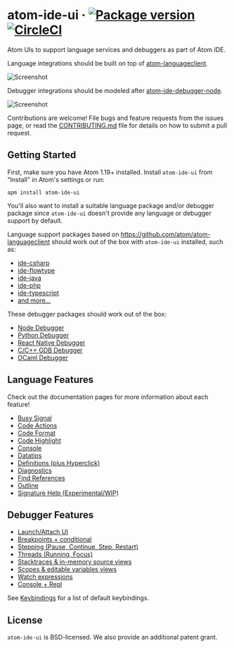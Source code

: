 # atom-ide-ui &middot; [![Package version](https://img.shields.io/apm/v/atom-ide-ui.svg)](https://atom.io/packages/atom-ide-ui) [![CircleCI](https://img.shields.io/circleci/project/github/facebook-atom/atom-ide-ui.svg)](https://circleci.com/gh/facebook-atom/atom-ide-ui)

Atom UIs to support language services and debuggers as part of Atom IDE.

Language integrations should be built on top of
[atom-languageclient](https://github.com/atom/atom-languageclient).

![Screenshot](https://raw.githubusercontent.com/facebook-atom/atom-ide-ui/master/docs/images/screenshot.png)

Debugger integrations should be modeled after [atom-ide-debugger-node](https://atom.io/packages/atom-ide-debugger-node).

![Screenshot](https://raw.githubusercontent.com/facebook-atom/atom-ide-ui/master/docs/images/debugger.png)

Contributions are welcome! File bugs and feature requests from the issues page,
or read the [CONTRIBUTING.md](https://github.com/facebook-atom/atom-ide-ui/blob/master/CONTRIBUTING.md)
file for details on how to submit a pull request.

## Getting Started

First, make sure you have Atom 1.19+ installed.
Install `atom-ide-ui` from "Install" in Atom's settings or run:

```
apm install atom-ide-ui
```

You'll also want to install a suitable language package and/or debugger package since `atom-ide-ui` doesn't provide any language or debugger support by default.

Language support packages based on https://github.com/atom/atom-languageclient should work out of the box with `atom-ide-ui` installed, such as:

* [ide-csharp](https://github.com/atom/ide-csharp)
* [ide-flowtype](https://github.com/flowtype/ide-flowtype)
* [ide-java](https://github.com/atom/ide-java)
* [ide-php](https://github.com/atom/ide-php)
* [ide-typescript](https://github.com/atom/ide-typescript)
* [and more...](https://github.com/atom/atom-languageclient/wiki/List-of-Atom-packages-using-Atom-LanguageClient)

These debugger packages should work out of the box:
* [Node Debugger](https://atom.io/packages/atom-ide-debugger-node)
* [Python Debugger](https://atom.io/packages/atom-ide-debugger-python)
* [React Native Debugger]( https://atom.io/packages/atom-ide-debugger-react-native)
* [C/C++ GDB Debugger]( https://atom.io/packages/atom-ide-debugger-native-gdb)
* [OCaml Debugger]( https://atom.io/packages/atom-ide-debugger-ocaml)

## Language Features

Check out the documentation pages for more information about each feature!

- [Busy Signal](https://github.com/facebook-atom/atom-ide-ui/blob/master/docs/busy-signal.md)
- [Code Actions](https://github.com/facebook-atom/atom-ide-ui/blob/master/docs/code-actions.md)
- [Code Format](https://github.com/facebook-atom/atom-ide-ui/blob/master/docs/code-format.md)
- [Code Highlight](https://github.com/facebook-atom/atom-ide-ui/blob/master/docs/code-highlight.md)
- [Console](https://github.com/facebook-atom/atom-ide-ui/blob/master/docs/console.md)
- [Datatips](https://github.com/facebook-atom/atom-ide-ui/blob/master/docs/datatips.md)
- [Definitions (plus Hyperclick)](https://github.com/facebook-atom/atom-ide-ui/blob/master/docs/definitions.md)
- [Diagnostics](https://github.com/facebook-atom/atom-ide-ui/blob/master/docs/diagnostics.md)
- [Find References](https://github.com/facebook-atom/atom-ide-ui/blob/master/docs/find-references.md)
- [Outline](https://github.com/facebook-atom/atom-ide-ui/blob/master/docs/outline-view.md)
- [Signature Help (Experimental/WIP)](https://github.com/facebook-atom/atom-ide-ui/blob/master/docs/signature-help.md)

## Debugger Features
- [Launch/Attach UI](https://github.com/facebook-atom/atom-ide-ui/blob/master/docs/debugger-launch-attach-ui.md)
- [Breakpoints + conditional](https://github.com/facebook-atom/atom-ide-ui/blob/master/docs/debugger-breakpoints.md)
- [Stepping (Pause, Continue, Step, Restart)](https://github.com/facebook-atom/atom-ide-ui/blob/master/docs/debugger-controls.md)
- [Threads (Running, Focus)](https://github.com/facebook-atom/atom-ide-ui/blob/master/docs/debugger-threads.md)
- [Stacktraces & in-memory source views](https://github.com/facebook-atom/atom-ide-ui/blob/master/docs/debugger-stacktraces.md)
- [Scopes & editable variables views](https://github.com/facebook-atom/atom-ide-ui/blob/master/docs/debugger-scopes.md)
- [Watch expressions](https://github.com/facebook-atom/atom-ide-ui/blob/master/docs/debugger-watch-expressions.md)
- [Console + Repl](https://github.com/facebook-atom/atom-ide-ui/blob/master/docs/debugger-console.md)

See [Keybindings](https://github.com/facebook-atom/atom-ide-ui/blob/master/docs/keybindings.md) for a list of default keybindings.

## License

`atom-ide-ui` is BSD-licensed. We also provide an additional patent grant.
